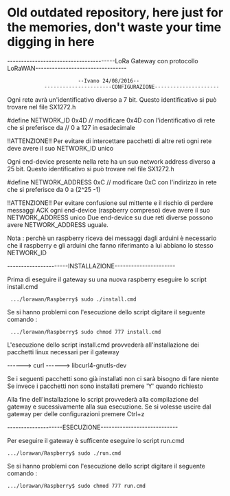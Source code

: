 
# Old outdated repository, here just for the memories, don't waste your time digging in here

---------------------------------------LoRa Gateway con protocollo LoRaWAN---------------------------------

						   --Ivano 24/08/2016--
				----------------------CONFIGURAZIONE---------------------

Ogni rete avrà un'identificativo diverso a 7 bit. Questo identificativo si può trovare nel file SX1272.h

#define NETWORK_ID 0x4D      // modificare 0x4D con l'identificativo di rete che si preferisce da
			     // 0 a 127 in esadecimale

!!ATTENZIONE!! Per evitare di intercettare pacchetti di altre reti ogni rete deve avere il suo NETWORK_ID unico

Ogni end-device presente nella rete ha un suo network address diverso a 25 bit. 
Questo identificativo si può trovare nel file SX1272.h

#define NETWORK_ADDRESS 0xC  // modificare 0xC con l'indirizzo in rete che si preferisce da 0 a (2^25 -1)

!!ATTENZIONE!! Per evitare confusione sul mittente e il rischio di perdere messaggi ACK ogni end-device 
(raspberry compreso) deve avere il suo NETWORK_ADDRESS unico 
Due end-device su due reti diverse possono avere NETWORK_ADDRESS uguale.

Nota : perchè un raspberry riceva dei messaggi dagli arduini è necessario che il raspberry e gli arduini 
che fanno riferimanto a lui abbiano lo stesso NETWORK_ID
 
----------------------INSTALLAZIONE----------------------

Prima di eseguire il gateway su una nuova raspberry eseguire lo script install.cmd

	 .../lorawan/Raspberry$ sudo ./install.cmd

Se si hanno problemi con l'esecuzione dello script digitare il seguente comando :

	 .../lorawan/Raspberry$ sudo chmod 777 install.cmd

L'esecuzione dello script install.cmd provvederà all'installazione dei pacchetti linux necessari per il gateway

------> curl
------> libcurl4-gnutls-dev

Se i seguenti pacchetti sono già installati non ci sarà bisogno di fare niente
Se invece  i pacchetti non sono installati premere 'Y' quando richiesto

Alla fine dell'installazione lo script provvederà alla compilazione del gateway e sucessivamente alla sua
esecuzione. Se si volesse uscire dal gateway per delle configurazioni premere Ctrl+z

--------------------ESECUZIONE----------------------------

Per eseguire il gateway è sufficente eseguire lo script run.cmd

	.../lorawan/Raspberry$ sudo ./run.cmd 

Se si hanno problemi con l'esecuzione dello script digitare il seguente comando :

	.../lorawan/Raspberry$ sudo chmod 777 run.cmd
